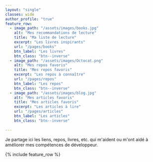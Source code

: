 ```yaml
---
layout: "single"
classes: wide
author_profile: "true"
feature_row:
  - image_path: "/assets/images/books.jpg"
    alt: "Mes recommandations de lecture"
    title: "Ma liste de lecture"
    excerpt: "Les livres inspirants"
    url: "/pages/books"
    btn_label: "Les livres"
    btn_class: "btn--inverse"
  - image_path: "/assets/images/Octocat.png"
    alt: "Mes repos favoris"
    title: "Mes repos favoris"
    excerpt: "Les repos à connaître"
    url: "/pages/repos"
    btn_label: "Les repos"
    btn_class: "btn--inverse"
  - image_path: "/assets/images/blog.jpg"
    alt: "Mes articles favoris"
    title: "Mes articles favoris"
    excerpt: "Les articles à lire"
    url: "/pages/articles"
    btn_label: "Les articles"
    btn_class: "btn--inverse"
    
---
```

Je partage ici les liens, repos, livres, etc. qui m'aident ou m'ont aidé à améliorer mes compétences de développeur.

{% include feature_row %}

